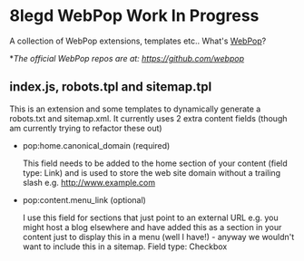 8legd WebPop Work In Progress
=============================
A collection of WebPop extensions, templates etc.. What's [WebPop](http://www.webpop.com/ "Cloud CMS for Designers")?

**The official WebPop repos are at: https://github.com/webpop*


index.js, robots.tpl and sitemap.tpl
------------------------------------
This is an extension and some templates to dynamically generate a robots.txt and sitemap.xml. It currently uses 2 extra content fields (though am currently trying to refactor these out)

- pop:home.canonical_domain (required)

    This field needs to be added to the home section of your content (field type: Link) and is used to store the web site domain without a trailing slash e.g. http://www.example.com

- pop:content.menu_link (optional)

    I use this field for sections that just point to an external URL e.g. you might host a blog elsewhere and have added this as a section in your content just to display this in a menu (well I have!) - anyway we wouldn't want to include this in a sitemap. Field type: Checkbox
